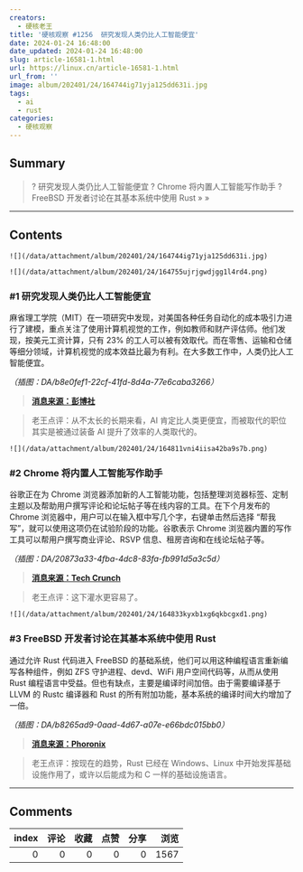 ```yaml
---
creators:
  - 硬核老王
title: '硬核观察 #1256  研究发现人类仍比人工智能便宜'
date: 2024-01-24 16:48:00
date_updated: 2024-01-24 16:48:00
slug: article-16581-1.html
url: https://linux.cn/article-16581-1.html
url_from: ''
image: album/202401/24/164744ig71yja125dd631i.jpg
tags:
  - ai
  - rust
categories:
  - 硬核观察
---
```


## Summary

> ?  研究发现人类仍比人工智能便宜
> ? Chrome 将内置人工智能写作助手
> ? FreeBSD 开发者讨论在其基本系统中使用 Rust
> » 
> »

***

<!-- more -->

## Contents

`![](/data/attachment/album/202401/24/164744ig71yja125dd631i.jpg)`

`![](/data/attachment/album/202401/24/164755ujrjgwdjgg1l4rd4.png)`

### #1 研究发现人类仍比人工智能便宜

麻省理工学院（MIT）在一项研究中发现，对美国各种任务自动化的成本吸引力进行了建模，重点关注了使用计算机视觉的工作，例如教师和财产评估师。他们发现，按美元工资计算，只有 23% 的工人可以被有效取代。而在零售、运输和仓储等细分领域，计算机视觉的成本效益比最为有利。在大多数工作中，人类仍比人工智能便宜。

*（插图：DA/b8e0fef1-22cf-41fd-8d4a-77e6caba3266）*

> 
> **[消息来源：彭博社](https://www.bloomberg.com/news/articles/2024-01-22/humans-still-cheaper-than-ai-in-vast-majority-of-jobs-mit-finds)**
> 
> 
> 

> 
> 老王点评：从不太长的长期来看，AI 肯定比人类更便宜，而被取代的职位其实是被通过装备 AI 提升了效率的人类取代的。
> 
> 
> 

`![](/data/attachment/album/202401/24/164811vni4iisa42ba9s7b.png)`

### #2 Chrome 将内置人工智能写作助手

谷歌正在为 Chrome 浏览器添加新的人工智能功能，包括整理浏览器标签、定制主题以及帮助用户撰写评论和论坛帖子等在线内容的工具。在下个月发布的 Chrome 浏览器中，用户可以在输入框中写几个字，右键单击然后选择 “帮我写”，就可以使用这项仍在试验阶段的功能。谷歌表示 Chrome 浏览器内置的写作工具可以帮用户撰写商业评论、RSVP 信息、租房咨询和在线论坛帖子等。

*（插图：DA/20873a33-4fba-4dc8-83fa-fb991d5a3c5d）*

> 
> **[消息来源：Tech Crunch](https://techcrunch.com/2024/01/23/google-chrome-gains-ai-features-including-a-writing-helper-theme-creator-and-tab-organizer/)**
> 
> 
> 

> 
> 老王点评：这下灌水更容易了。
> 
> 
> 

`![](/data/attachment/album/202401/24/164833kyxb1xg6qkbcgxd1.png)`

### #3 FreeBSD 开发者讨论在其基本系统中使用 Rust

通过允许 Rust 代码进入 FreeBSD 的基础系统，他们可以用这种编程语言重新编写各种组件，例如 ZFS 守护进程、devd、WiFi 用户空间代码等，从而从使用 Rust 编程语言中受益。但也有缺点，主要是编译时间加倍。由于需要编译基于 LLVM 的 Rustc 编译器和 Rust 的所有附加功能，基本系统的编译时间大约增加了一倍。

*（插图：DA/b8265ad9-0aad-4d67-a07e-e66bdc015bb0）*

> 
> **[消息来源：Phoronix](https://www.phoronix.com/news/FreeBSD-Considers-Rust-Base)**
> 
> 
> 

> 
> 老王点评：按现在的趋势，Rust 已经在 Windows、Linux 中开始发挥基础设施作用了，或许以后能成为和 C 一样的基础设施语言。
> 
> 
>

***

## Comments


|   index |   评论 |   收藏 |   点赞 |   分享 |   浏览 |
|--------:|-------:|-------:|-------:|-------:|-------:|
|       0 |      0 |      0 |      0 |      0 |   1567 |
